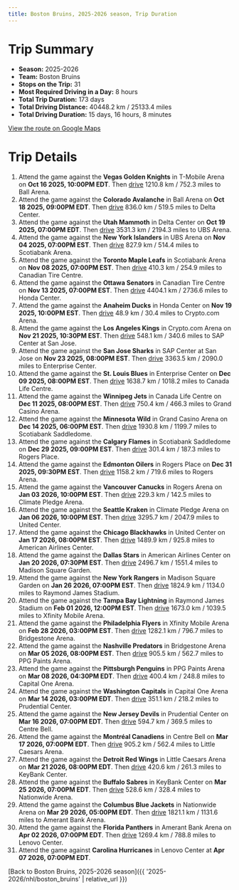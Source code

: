 ```yaml
---
title: Boston Bruins, 2025-2026 season, Trip Duration
---
```


# Trip Summary
- **Season:** 2025-2026
- **Team:** Boston Bruins
- **Stops on the Trip:** 31
- **Most Required Driving in a Day:** 8 hours
- **Total Trip Duration:** 173 days
- **Total Driving Distance:** 40448.2 km / 25133.4 miles
- **Total Driving Duration:** 15 days, 16 hours, 8 minutes

[View the route on Google Maps](https://www.google.com/maps/dir/T-Mobile+Arena+Vegas/Ball+Arena+Colorado/Delta+Center+Utah/UBS+Arena+New+York/Scotiabank+Arena+Toronto/Canadian+Tire+Centre+Ottawa/Honda+Center+Anaheim/Crypto.com+Arena+Los+Angeles/SAP+Center+at+San+Jose+San+Jose/Enterprise+Center+St.+Louis/Canada+Life+Centre+Winnipeg/Grand+Casino+Arena+Minnesota/Scotiabank+Saddledome+Calgary/Rogers+Place+Edmonton/Rogers+Arena+Vancouver/Climate+Pledge+Arena+Seattle/United+Center+Chicago/American+Airlines+Center+Dallas/Madison+Square+Garden+New+York/Raymond+James+Stadium+Tampa+Bay/Xfinity+Mobile+Arena+Philadelphia/Bridgestone+Arena+Nashville/PPG+Paints+Arena+Pittsburgh/Capital+One+Arena+Washington/Prudential+Center+New+Jersey/Centre+Bell+Montréal/Little+Caesars+Arena+Detroit/KeyBank+Center+Buffalo/Nationwide+Arena+Columbus/Amerant+Bank+Arena+Florida/Lenovo+Center+Carolina)

# Trip Details
1. Attend the game against the **Vegas Golden Knights** in T-Mobile Arena on **Oct 16 2025, 10:00PM EDT**. Then [drive](https://www.google.com/maps/dir/T-Mobile+Arena+Vegas/Ball+Arena+Colorado) 1210.8 km / 752.3 miles to Ball Arena.
2. Attend the game against the **Colorado Avalanche** in Ball Arena on **Oct 18 2025, 09:00PM EDT**. Then [drive](https://www.google.com/maps/dir/Ball+Arena+Colorado/Delta+Center+Utah) 836.0 km / 519.5 miles to Delta Center.
3. Attend the game against the **Utah Mammoth** in Delta Center on **Oct 19 2025, 07:00PM EDT**. Then [drive](https://www.google.com/maps/dir/Delta+Center+Utah/UBS+Arena+New+York) 3531.3 km / 2194.3 miles to UBS Arena.
4. Attend the game against the **New York Islanders** in UBS Arena on **Nov 04 2025, 07:00PM EST**. Then [drive](https://www.google.com/maps/dir/UBS+Arena+New+York/Scotiabank+Arena+Toronto) 827.9 km / 514.4 miles to Scotiabank Arena.
5. Attend the game against the **Toronto Maple Leafs** in Scotiabank Arena on **Nov 08 2025, 07:00PM EST**. Then [drive](https://www.google.com/maps/dir/Scotiabank+Arena+Toronto/Canadian+Tire+Centre+Ottawa) 410.3 km / 254.9 miles to Canadian Tire Centre.
6. Attend the game against the **Ottawa Senators** in Canadian Tire Centre on **Nov 13 2025, 07:00PM EST**. Then [drive](https://www.google.com/maps/dir/Canadian+Tire+Centre+Ottawa/Honda+Center+Anaheim) 4404.1 km / 2736.6 miles to Honda Center.
7. Attend the game against the **Anaheim Ducks** in Honda Center on **Nov 19 2025, 10:00PM EST**. Then [drive](https://www.google.com/maps/dir/Honda+Center+Anaheim/Crypto.com+Arena+Los+Angeles) 48.9 km / 30.4 miles to Crypto.com Arena.
8. Attend the game against the **Los Angeles Kings** in Crypto.com Arena on **Nov 21 2025, 10:30PM EST**. Then [drive](https://www.google.com/maps/dir/Crypto.com+Arena+Los+Angeles/SAP+Center+at+San+Jose+San+Jose) 548.1 km / 340.6 miles to SAP Center at San Jose.
9. Attend the game against the **San Jose Sharks** in SAP Center at San Jose on **Nov 23 2025, 08:00PM EST**. Then [drive](https://www.google.com/maps/dir/SAP+Center+at+San+Jose+San+Jose/Enterprise+Center+St.+Louis) 3363.5 km / 2090.0 miles to Enterprise Center.
10. Attend the game against the **St. Louis Blues** in Enterprise Center on **Dec 09 2025, 08:00PM EST**. Then [drive](https://www.google.com/maps/dir/Enterprise+Center+St.+Louis/Canada+Life+Centre+Winnipeg) 1638.7 km / 1018.2 miles to Canada Life Centre.
11. Attend the game against the **Winnipeg Jets** in Canada Life Centre on **Dec 11 2025, 08:00PM EST**. Then [drive](https://www.google.com/maps/dir/Canada+Life+Centre+Winnipeg/Grand+Casino+Arena+Minnesota) 750.4 km / 466.3 miles to Grand Casino Arena.
12. Attend the game against the **Minnesota Wild** in Grand Casino Arena on **Dec 14 2025, 06:00PM EST**. Then [drive](https://www.google.com/maps/dir/Grand+Casino+Arena+Minnesota/Scotiabank+Saddledome+Calgary) 1930.8 km / 1199.7 miles to Scotiabank Saddledome.
13. Attend the game against the **Calgary Flames** in Scotiabank Saddledome on **Dec 29 2025, 09:00PM EST**. Then [drive](https://www.google.com/maps/dir/Scotiabank+Saddledome+Calgary/Rogers+Place+Edmonton) 301.4 km / 187.3 miles to Rogers Place.
14. Attend the game against the **Edmonton Oilers** in Rogers Place on **Dec 31 2025, 09:30PM EST**. Then [drive](https://www.google.com/maps/dir/Rogers+Place+Edmonton/Rogers+Arena+Vancouver) 1158.2 km / 719.6 miles to Rogers Arena.
15. Attend the game against the **Vancouver Canucks** in Rogers Arena on **Jan 03 2026, 10:00PM EST**. Then [drive](https://www.google.com/maps/dir/Rogers+Arena+Vancouver/Climate+Pledge+Arena+Seattle) 229.3 km / 142.5 miles to Climate Pledge Arena.
16. Attend the game against the **Seattle Kraken** in Climate Pledge Arena on **Jan 06 2026, 10:00PM EST**. Then [drive](https://www.google.com/maps/dir/Climate+Pledge+Arena+Seattle/United+Center+Chicago) 3295.7 km / 2047.9 miles to United Center.
17. Attend the game against the **Chicago Blackhawks** in United Center on **Jan 17 2026, 08:00PM EST**. Then [drive](https://www.google.com/maps/dir/United+Center+Chicago/American+Airlines+Center+Dallas) 1489.9 km / 925.8 miles to American Airlines Center.
18. Attend the game against the **Dallas Stars** in American Airlines Center on **Jan 20 2026, 07:30PM EST**. Then [drive](https://www.google.com/maps/dir/American+Airlines+Center+Dallas/Madison+Square+Garden+New+York) 2496.7 km / 1551.4 miles to Madison Square Garden.
19. Attend the game against the **New York Rangers** in Madison Square Garden on **Jan 26 2026, 07:00PM EST**. Then [drive](https://www.google.com/maps/dir/Madison+Square+Garden+New+York/Raymond+James+Stadium+Tampa+Bay) 1824.9 km / 1134.0 miles to Raymond James Stadium.
20. Attend the game against the **Tampa Bay Lightning** in Raymond James Stadium on **Feb 01 2026, 12:00PM EST**. Then [drive](https://www.google.com/maps/dir/Raymond+James+Stadium+Tampa+Bay/Xfinity+Mobile+Arena+Philadelphia) 1673.0 km / 1039.5 miles to Xfinity Mobile Arena.
21. Attend the game against the **Philadelphia Flyers** in Xfinity Mobile Arena on **Feb 28 2026, 03:00PM EST**. Then [drive](https://www.google.com/maps/dir/Xfinity+Mobile+Arena+Philadelphia/Bridgestone+Arena+Nashville) 1282.1 km / 796.7 miles to Bridgestone Arena.
22. Attend the game against the **Nashville Predators** in Bridgestone Arena on **Mar 05 2026, 08:00PM EST**. Then [drive](https://www.google.com/maps/dir/Bridgestone+Arena+Nashville/PPG+Paints+Arena+Pittsburgh) 905.5 km / 562.7 miles to PPG Paints Arena.
23. Attend the game against the **Pittsburgh Penguins** in PPG Paints Arena on **Mar 08 2026, 04:30PM EDT**. Then [drive](https://www.google.com/maps/dir/PPG+Paints+Arena+Pittsburgh/Capital+One+Arena+Washington) 400.4 km / 248.8 miles to Capital One Arena.
24. Attend the game against the **Washington Capitals** in Capital One Arena on **Mar 14 2026, 03:00PM EDT**. Then [drive](https://www.google.com/maps/dir/Capital+One+Arena+Washington/Prudential+Center+New+Jersey) 351.1 km / 218.2 miles to Prudential Center.
25. Attend the game against the **New Jersey Devils** in Prudential Center on **Mar 16 2026, 07:00PM EDT**. Then [drive](https://www.google.com/maps/dir/Prudential+Center+New+Jersey/Centre+Bell+Montréal) 594.7 km / 369.5 miles to Centre Bell.
26. Attend the game against the **Montréal Canadiens** in Centre Bell on **Mar 17 2026, 07:00PM EDT**. Then [drive](https://www.google.com/maps/dir/Centre+Bell+Montréal/Little+Caesars+Arena+Detroit) 905.2 km / 562.4 miles to Little Caesars Arena.
27. Attend the game against the **Detroit Red Wings** in Little Caesars Arena on **Mar 21 2026, 08:00PM EDT**. Then [drive](https://www.google.com/maps/dir/Little+Caesars+Arena+Detroit/KeyBank+Center+Buffalo) 420.6 km / 261.3 miles to KeyBank Center.
28. Attend the game against the **Buffalo Sabres** in KeyBank Center on **Mar 25 2026, 07:00PM EDT**. Then [drive](https://www.google.com/maps/dir/KeyBank+Center+Buffalo/Nationwide+Arena+Columbus) 528.6 km / 328.4 miles to Nationwide Arena.
29. Attend the game against the **Columbus Blue Jackets** in Nationwide Arena on **Mar 29 2026, 05:00PM EDT**. Then [drive](https://www.google.com/maps/dir/Nationwide+Arena+Columbus/Amerant+Bank+Arena+Florida) 1821.1 km / 1131.6 miles to Amerant Bank Arena.
30. Attend the game against the **Florida Panthers** in Amerant Bank Arena on **Apr 02 2026, 07:00PM EDT**. Then [drive](https://www.google.com/maps/dir/Amerant+Bank+Arena+Florida/Lenovo+Center+Carolina) 1269.4 km / 788.8 miles to Lenovo Center.
31. Attend the game against **Carolina Hurricanes** in Lenovo Center at **Apr 07 2026, 07:00PM EDT**.

[Back to Boston Bruins, 2025-2026 season]({{ '2025-2026/nhl/boston_bruins' | relative_url }})
